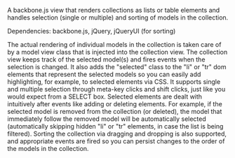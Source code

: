 A backbone.js view that renders collections as lists or table elements and handles selection (single or multiple) and sorting of models in the collection.

Dependencies: backbone.js, jQuery, jQueryUI (for sorting)

The actual rendering of individual models in the collection is taken care of by a model view class that is injected into the collection view. The collection view keeps track of the selected model(s) and fires events when the selection is changed. It also adds the "selected" class to the "li" or "tr" dom elements that represent the selected models so you can easily add highlighting, for example, to selected elements via CSS. It supports single and multiple selection through meta-key clicks and shift clicks, just like you would expect from a SELECT box. Selected elements are dealt with intuitively after events like adding or deleting elements. For example, if the selected model is removed from the collection (or deleted), the model that immediately follow the removed model will be automatically selected (automatically skipping hidden "li" or "tr" elements, in case the list is being filtered). Sorting the collection via dragging and dropping is also supported, and appropriate events are fired so you can persist changes to the order of the models in the collection.